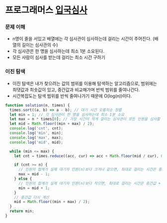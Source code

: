# 프로그래머스 <a href="https://school.programmers.co.kr/learn/courses/30/lessons/43238">입국심사</a>

### 문제 이해

- n명이 줄을 서있고 배열에는 각 심사관이 심사하는데 걸리는 시간이 주어진다. (배열의 길이는 심사관의 수)
- 각 심사관은 한 명을 심사하는데 최소 1분 소요된다.
- 모든 사람이 심사를 받는데 걸리는 최소 시간 구하기

### 이진 탐색

- 이진 탐색은 내가 찾으려는 값의 범위를 이용해 탐색하는 알고리즘으로, 범위에는 최댓값과 최솟값이 있고, 중간값과 비교해가며 반씩 범위를 줄여나간다.
- 시간복잡도는 탐색 범위를 반씩 줄여나가기 때문에 O(log(n))이다.

```js
function solution(n, times) {
  times.sort((a, b) => a - b); // 대기 시간 오름차순 정렬
  let min = 1; // 각 심사관이 한 명을 심사하는데 최소 1분 소요
  let max = n * times[0]; // 가장 시간이 적게 걸리는 심사관이 모든 인원을 심사할 때
  let mid = Math.floor((min + max) / 2);
  console.log('cnt', cnt);
  console.log('min', min);
  console.log('max', max);
  console.log('mid', mid);

  while (min <= max) {
    let cnt = times.reduce((acc, cur) => acc + Math.floor(mid / cur), 0); // 중간값만큼 시간이 주어졌을때, 각 심사관이 심사할 수 있는 인원 합계를 구한다

    if (cnt >= n) {
      // 인원의 합계가 실제 대기자 인원(n)보다 크거나 같으면, 최대로 걸리는 시간은 중간값 - 1로 재할당된다
      max = mid - 1;
    } else {
      // 인원의 합계가 실제 대기자 인원(n)보다 작으면, 최대로 걸리는 시간은 중간값 + 1로 재할당된다.
      min = mid + 1;
    }
    // 중간값 다시 계산
    mid = Math.floor((min + max) / 2);
  }
  return min;
}
```
